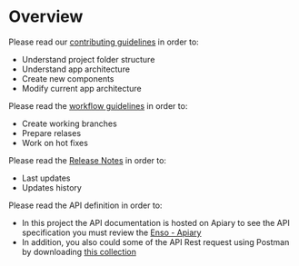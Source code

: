 # Overview

Please read our [contributing guidelines](./CONTRIBUTING.md) in order to:

* Understand project folder structure
* Understand app architecture
* Create new components
* Modify current app architecture

Please read the [workflow guidelines](./WORKFLOW.md) in order to:

* Create working branches
* Prepare relases
* Work on hot fixes

Please read the [Release Notes](./RELEASE_NOTES.md) in order to:

* Last updates
* Updates history

Please read the API definition in order to:

* In this project the API documentation is hosted on Apiary to see the API specification you must review the [Enso - Apiary](www.docs.enso.apiary.io)
* In addition, you also could some of the API Rest request using Postman by downloading [this collection](www.docs.enso.apiary.io)